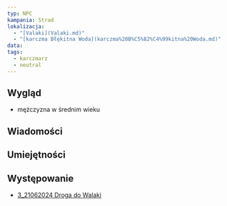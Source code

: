 ```yaml
---
typ: NPC
kampania: Strad
lokalizacja:
  - "[Valaki](Valaki.md)"
  - "[karczma Błękitna Woda](karczma%20B%C5%82%C4%99kitna%20Woda.md)"
data: 
tags:
  - karczmarz
  - neutral
---
```


## Wygląd
- mężczyzna w średnim wieku


## Wiadomości



## Umiejętności

## Występowanie
- [3_21062024 Droga do Walaki](../sesje/3_21062024%20Droga%20do%20Walaki.md)





